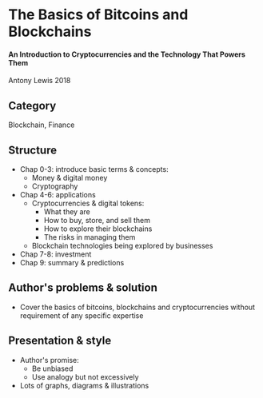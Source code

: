 # The Basics of Bitcoins and Blockchains
#### An Introduction to Cryptocurrencies and the Technology That Powers Them
Antony Lewis 2018

## Category
Blockchain, Finance

## Structure
- Chap 0-3: introduce basic terms & concepts:
  - Money & digital money
  - Cryptography
- Chap 4-6: applications
  - Cryptocurrencies & digital tokens:
    - What they are
    - How to buy, store, and sell them
    - How to explore their blockchains
    - The risks in managing them
  - Blockchain technologies being explored by businesses
- Chap 7-8: investment
- Chap 9: summary & predictions

## Author's problems & solution
- Cover the basics of bitcoins, blockchains and cryptocurrencies without requirement of any specific expertise

## Presentation & style
- Author's promise:
  - Be unbiased
  - Use analogy but not excessively
- Lots of graphs, diagrams & illustrations